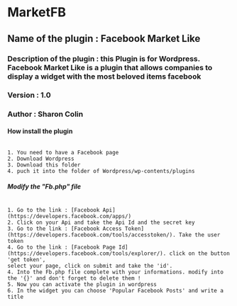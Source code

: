 # MarketFB

## Name of the plugin : Facebook Market Like
### Description of the plugin : this Plugin is for Wordpress. Facebook Market Like is a plugin that allows companies to display a widget with the most beloved items facebook
### Version : 1.0
### Author : Sharon Colin

#### How install the plugin
```

1. You need to have a Facebook page
2. Download Wordpress
3. Download this folder
4. puch it into the folder of Wordpress/wp-contents/plugins

```

##### Modify the "Fb.php" file

```

1. Go to the link : [Facebook Api](https://developers.facebook.com/apps/)
2. Click on your Api and take the Api Id and the secret key
3. Go to the link : [Facebook Access Token](https://developers.facebook.com/tools/accesstoken/). Take the user token
4. Go to the link : [Facebook Page Id](https://developers.facebook.com/tools/explorer/). click on the button 'get token',
select your page, click on submit and take the 'id'.
4. Into the Fb.php file complete with your informations. modify into the '{}' and don't forget to delete them !
5. Now you can activate the plugin in wordpress
6. In the widget you can choose 'Popular Facebook Posts' and write a title

```

